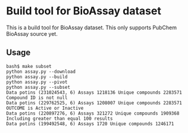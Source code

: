 Build tool for BioAssay dataset
===============================

This is a build tool for BioAssay dataset.
This only supports PubChem BioAssay source yet. 

Usage
-----

    bash$ make subset
    python assay.py --download
    python assay.py --build
    python assay.py --pivot
    python assay.py --subset
    Data potins (231024543, 6) Assays 1218136 Unique compounds 2283571
    Compound ID is not null
    Data potins (229762525, 6) Assays 1208007 Unique compounds 2283571
    OUTCOME is Active or Inactive
    Data potins (220897276, 6) Assays 321272 Unique compounds 1909368
    Including greater than equal 100 results
    Data potins (199492548, 6) Assays 1720 Unique compounds 1246171
